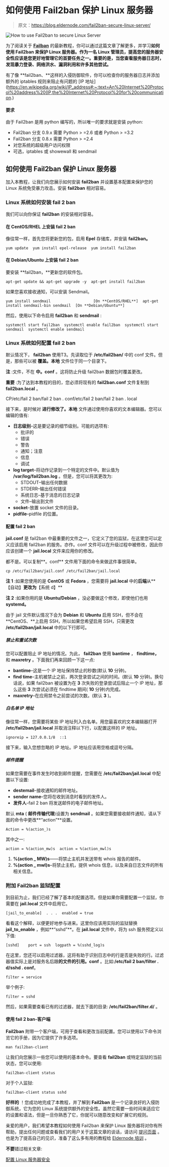 # 如何使用 Fail2ban 保护 Linux 服务器

> 原文：<https://blog.eldernode.com/fail2ban-secure-linux-server/>

![How to use Fail2ban to secure Linux Server](img/5b83343cd45bb852bb578971ce8a98b7.png)

为了阅读关于 **[Failban](https://eldernode.com/install-fail2ban-centos-8/)** 的最新教程，你可以通过这篇文章了解更多，并学习**如何使用 Fail2ban 来保护 Linux 服务器。作为一名 Linux 管理员，提高您的服务器安全性应该是您更好地管理它的首要任务之一。重要的是，当您查看服务器日志时，发现暴力登录、网络洪水、漏洞利用和许多其他尝试。**

有了像 **fail2ban、**这样的入侵防御软件，你可以检查你的服务器日志并添加额外的 iptables 规则来阻止有问题的 [IP 地址](https://en.wikipedia.org/wiki/IP_address#:~:text=An%20Internet%20Protocol%20address%20(IP,the%20Internet%20Protocol%20for%20communication.)

#### 要求

由于 Fail2ban 是用 python 编写的，所以唯一的要求就是安装 python:

*   Fail2ban 分支 0.9.x 需要 Python > =2.6 或者 Python > =3.2
*   Fail2ban 分支 0.8.x 需要 Python > =2.4
*   对您系统的超级用户访问权限
*   可选，iptables 或 showewall 和 sendmail

## 如何使用 Fail2ban 保护 Linux 服务器

加入本教程，让我们向您展示如何安装 **fail2ban** 并设置基本配置来保护您的 Linux 系统免受暴力攻击。安装 **fail2ban** 相对容易。

### Linux 系统如何安装 fail 2 ban

我们可以向你保证 **fail2ban** 的安装相对容易。

#### 在 CentOS/RHEL 上安装 fail 2 ban

像往常一样，首先您将更新您的包，启用 **Epel** 存储库，并安装 **fail2ban。**

```
yum update  yum install epel-release  yum install fail2ban
```

#### 在 Debian/Ubuntu 上安装 fail 2 ban

要安装 **fail2ban，**更新您的软件包。

```
apt-get update && apt-get upgrade -y  apt-get install fail2ban
```

如果您喜欢接收通知，可以安装 Sendmail。

```
yum install sendmail                   [On **CentOS/RHEL**]  apt-get install sendmail-bin sendmail  [On **Debian/Ubuntu**]
```

然后，使用以下命令启用 **fail2ban** 和 **sendmail** :

```
systemctl start fail2ban  systemctl enable fail2ban  systemctl start sendmail  systemctl enable sendmail
```

### Linux 系统如何配置 fail 2 ban

默认情况下， **fail2ban** 使用T3。先读取位于 **/etc/fail2ban/** 中的 conf 文件。但是，那些可以被 **覆盖。本地** 文件位于同一个目录下。

**注** :文件，不在 **中。conf** 。这将防止升级 fail2ban 数据包时覆盖更改。

**重要** :为了达到本教程的目的，您必须将现有的 **fail2ban.conf** 文件复制到 **fail2ban.local** 。

CP/etc/fail 2 ban/fail 2 ban . conf/etc/fail 2 ban/fail 2 ban . local

接下来，是时候对 **进行修改了。本地** 文件通过使用你喜欢的文本编辑器。您可以编辑的值有:

*   **日志级别**–这是要记录的细节级别。可能的选项有:
    *   批评的
    *   错误
    *   警告
    *   通知；注意
    *   信息
    *   调试
*   **log target**–将动作记录到一个特定的文件中。默认值为 **/var/log/fail2ban.log** 。但是，您可以将其更改为:
    *   STDOUT–输出任何数据
    *   STDERR–输出任何错误
    *   系统日志–基于消息的日志记录
    *   文件–输出到文件
*   **socket**–放置 socket 文件的目录。
*   **pidfile**–pidfile 的位置。

#### 配置 fail 2 ban

**jail.conf** 是 fail2ban 中最重要的文件之一，它定义了您的监狱，在这里您可以定义应该启用 fail2ban 的服务。亦作。conf 文件可以在升级过程中被修改，因此你应该创建一个 **jail.local** 文件来应用你的修改。

都不是。可以复制**。conf** 文件用下面的命令来做这件事很简单。

```
cp /etc/fail2ban/jail.conf /etc/fail2ban/jail.local 
```

**注 1** :如果您使用的是 **CentOS** 或 **Fedora** ，您需要将 **jail.local** 中的**后端**从**【自动】**更改为**【系统 d】**

**注 2** :如果你用的是 **Ubuntu/Debian** ，没必要做这个修改，即使他们也用 **systemd。**

由于 jail 文件默认情况下会为 **Debian** 和 **Ubuntu** 启用 SSH，但不会在 **CentOS、**上启用 SSH，所以如果您希望启用 SSH，只需更改 **/etc/fail2ban/jail.local** 中的以下行即可。

##### 禁止和重试次数

您可以配置阻止 IP 地址的情况。为此， **fail2ban** 使用 **bantime** ， **findtime，** 和 **maxretry** 。下面我们再来回顾一下这一点:

*   **bantime**–这是一个 IP 地址保持禁止的秒数(默认 **10** 分钟)。
*   **find time**–主机被禁止之前，两次登录尝试之间的时间。(默认 **10** 分钟)。换句话说，如果 fail2ban 被设置为在 **3** 次失败的登录尝试后阻止一个 IP 地址，那么这些 **3** 次尝试必须在 findtime 期间( **10** 分钟)内完成。
*   **maxretry**–在应用禁令之前尝试的次数。(默认 **3** )。

##### 白名单 IP 地址

像往常一样，您需要将某些 IP 地址列入白名单。用您最喜欢的文本编辑器打开 **/etc/fail2ban/jail.local** 并取消注释以下行，以配置这样的 IP 地址。

```
ignoreip = 127.0.0.1/8  ::1
```

接下来，输入您想忽略的 IP 地址。IP 地址应该用空格或逗号分隔。

##### 邮件提醒

如果您需要在事件发生时收到邮件提醒，您需要在 **/etc/fail2ban/jail.local** 中配置以下设置:

*   **destemail**–接收通知的邮件地址。
*   **sender name**–您将在收到消息时看到的发件人。
*   **发件人**–fail 2 ban 将发送邮件的电子邮件地址。

默认 **mta** ( **邮件传输代理**)设置为 **sendmail** 。如果您需要接收邮件通知，请从下面的命令中更改**“action”**设置。

```
Action = %(action_)s 
```

其中之一:

```
action = %(action_mw)s  action = %(action_mwl)s
```

1.  **%(action _ MW)s**——将禁止主机并发送带有 whois 报告的邮件。
2.  **%(action _ mwl)s**–将禁止主机，提供 whois 信息，以及来自日志文件的所有相关信息。

### 附加 Fail2ban 监狱配置

到目前为止，我们已经了解了基本的配置选项。但是如果你需要配置一个监狱，你需要在 **jail.local** 文件中启用它。

```
[jail_to_enable]  . . .  enabled = true
```

看看这个解释，以便更好地参与进来。这里你应该用实际的监狱替换 **jail_to_enable** ，例如**“sshd”**。在 **jail.local** 文件中，将为 ssh 服务预定义以下值:

```
[sshd]    port = ssh  logpath = %(sshd_log)s
```

在这里，您还可以启用过滤器，这将有助于识别日志中的行是否是失败的行。过滤器值实际上是对服务名后跟**的文件的引用。conf** 。比如:**/etc/fail 2 ban/filter . d/sshd . conf**。

```
filter = service 
```

举个例子:

```
filter = sshd 
```

然后，如果需要查看已有的过滤器，就去下面的目录: **/etc/fail2ban/filter.d/** 。

#### 使用 fail 2 ban-客户端

**Fail2ban** 附带一个客户端，可用于查看和更改当前配置。您可以使用以下命令浏览它的手册，因为它提供了许多选项。

```
man fail2ban-client 
```

让我们向您展示一些您可以使用的基本命令。要查看 **fail2ban** 或特定监狱的当前状态，您可以使用:

```
fail2ban-client status 
```

对于个人监狱:

```
fail2ban-client status sshd 
```

**好样的** ！您成功地完成了本教程，并了解到 **Fail2ban** 是一个记录良好的入侵防御系统，它为您的 Linux 系统提供额外的安全性。虽然它需要一些时间来适应它的设置和语法，但是一旦你熟悉了它，你就可以随意改变和扩展它的规则。

亲爱的用户，我们希望本教程如何使用 Fail2ban 来保护 Linux 服务器将对你有所帮助，提出任何问题或查看我们的用户关于这篇文章的谈话，请访问 [提问页面](https://eldernode.com/ask) 。也是为了提高自己的见识，准备了这么多有用的教程给 [Eldernode 培训](https://eldernode.com/blog/) 。

**不要**错过相关文章:

[配置 Linux 服务器安全](https://eldernode.com/installations/configure-linux-server-security/)